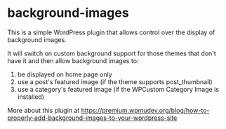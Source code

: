 background-images
=================

This is a simple WordPress plugin that allows control over the display of background images.

It will switch on custom background support for those themes that don't have it and then allow background images to:

1. be displayed on home page only
2. use a post's featured image (if the theme supports post_thumbnail)
3. use a category's featured image (if the WPCustom Category Image is installed)

More about this plugin at https://premium.wpmudev.org/blog/how-to-properly-add-background-images-to-your-wordpress-site
